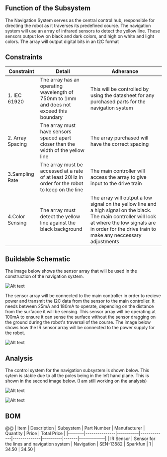 ## Function of the Subsystem

The Navigation System serves as the central control hub, responsible for directing the robot as it traverses its predefined course.
The navigation system will use an array of infrared sensors to detect the yellow line. These sensors output low on black and dark colors, and high on white and light colors. The array will output digital bits in an I2C format

## Constraints

| Constraint | Detail | Adherance |
|------------|--------|-----------|
| 1. IEC 61920 | The array has an operating wavelength of 750nm to 1mm and does not exceed this boundary | This will be controlled by using the datasheet for any purchased parts for the navigation system |
| 2. Array Spacing | The array must have sensors spaced apart closer than the width of the yellow line | The array purchased will have the correct spacing |
| 3.Sampling Rate | The array must be accessed at a rate of at least 20Hz in order for the robot to keep on the line | The main controller will access the array to give input to the drive train |
| 4.Color Sensing | The array must detect the yellow line against the black background | The array will output a low signal on the yellow line and a high signal on the black. The main controller will look at where the low signals are in order for the drive train to make any neccessary adjustments |


## Buildable Schematic

The image below shows the sensor array that will be used in the construction of the navigation system. 

![Alt text](https://github.com/cebttu/CapstoneTeam1/blob/aConorOrr-signoff-Navigation/Documentation/Signoffs/NavSystem/Sensor%20Array.jpg)

The sensor array will be connected to the main controller in order to recieve power and transmit the I2C data from the sensor to the main controller. It needs between 25mA and 180mA to operate, depending on the distance from the surfacce it will be sensing. This sensor array will be operating at 100mA to ensure it can sense the surface without the sensor dragging on the ground during the robot's traversal of the course. The image below shows how the IR sensor array will be connected to the power supply for the robot.

![Alt text](https://github.com/cebttu/CapstoneTeam1/blob/aConorOrr-signoff-Navigation/Documentation/Signoffs/NavSystem/IR%20Power%20Connection.png)

## Analysis

The control system for the navigation subsystem is shown below. This sytem is stable due to all the poles being in the left hand plane. This is shown in the second image below. (I am still working on the analysis)

![Alt text](https://github.com/cebttu/CapstoneTeam1/blob/aConorOrr-signoff-Navigation/Documentation/Signoffs/NavSystem/IR%20Control%20Block%202.png)

![Alt text]()

## BOM

@@
|  Item  |  Description  | Subsystem | Part Number | Manufacturer | Quantity | Price | Total Price |
|--------|---------------|-----------|-------------|--------------|----------|-------|-------------|
| IR Sensor | Sensor for the lines and navigation system | Navigation | SEN-13582 | Sparkfun | 1 | 34.50 | 34.50 |
